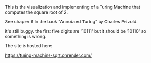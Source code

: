 This is the visualization and implementing of a Turing Machine that computes the square root of 2. 

See chapter 6 in the book "Annotated Turing" by Charles Petzold.

it's still buggy. the first five digits are '10111' but it should be '10110' so something is wrong.

The site is hosted here:

https://turing-machine-sqrt.onrender.com/



